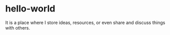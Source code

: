 # hello-world
It is a place where I store ideas, resources, or even share and discuss things with others.
